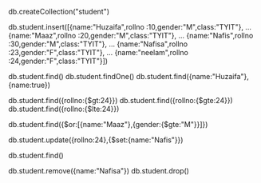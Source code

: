 db.createCollection("student")

db.student.insert([{name:"Huzaifa",rollno :10,gender:"M",class:"TYIT"},
... {name:"Maaz",rollno :20,gender:"M",class:"TYIT"},
... {name:"Nafis",rollno :30,gender:"M",class:"TYIT"},
... {name:"Nafisa",rollno :23,gender:"F",class:"TYIT"},
... {name:"neelam",rollno :24,gender:"F",class:"TYIT"}])

db.student.find()
db.student.findOne()
db.student.find({name:"Huzaifa"},{name:true})

db.student.find({rollno:{$gt:24}})
db.student.find({rollno:{$gte:24}})
db.student.find({rollno:{$lte:24}})


db.student.find({$or:[{name:"Maaz"},{gender:{$gte:"M"}}]})

db.student.update({rollno:24},{$set:{name:"Nafis"}})

db.student.find()

db.student.remove({name:"Nafisa"})
db.student.drop()
